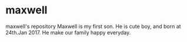 # maxwell
maxwell's repository
Maxwell is my first son. He is cute boy, and born at 24th.Jan 2017. He make our family happy everyday.
